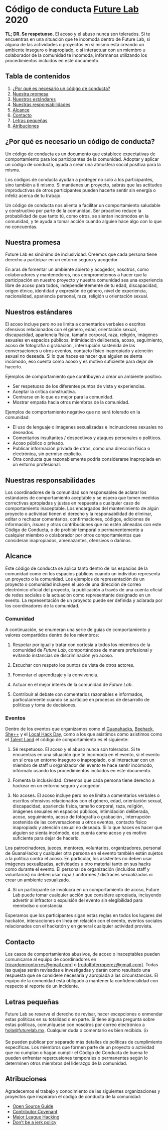 # Código de conducta [Future Lab](https://futurelab.mx/) 2020

**TL; DR. Se respetuoso.** El acoso y el abuso nunca son tolerados. Si te encuentras en una situación que te incomoda dentro de Future Lab, si alguna de las actividades o proyectos en sí mismo está creando un ambiente inseguro o inapropiado, o si interactuar con un miembro u colaborador de la comunidad te incomoda, infórmanos utilizando los procedimientos incluidos en este documento.

## Tabla de contenidos

1. [¿Por qué es necesario un código de conducta?](#¿por-qué-es-necesario-un-código-de-conducta?)
2. [Nuestra promesa](#nuestra-promesa)
3. [Nuestros estándares](#nuestros-estándares)
4. [Nuestras responsabilidades](#nuestras-responsabilidades)
5. [Alcance](#alcance)
6. [Contacto](#contacto)
7. [Letras pequeñas](#letras-pequeñas)
8. [Atribuciones](#atribuciones)

## ¿Por qué es necesario un código de conducta?

Un código de conducta es un documento que establece expectativas de comportamiento para los participantes de la comunidad. Adoptar y aplicar un código de conducta, ayuda a crear una atmosfera social positiva para la misma.

Los códigos de conducta ayudan a proteger no solo a los participantes, sino también a ti mismo. Si mantienes un proyecto, sabrás que las actitudes improductivas de otros participantes pueden hacerte sentir sin energía o infeliz acerca de tu trabajo.

Un código de conducta nos alienta a facilitar un comportamiento saludable y constructivo por parte de la comunidad. Ser proactivo reduce la probabilidad de que tanto tú, como otros, se sientan incómodos en la comunidad, y te ayuda a tomar acción cuando alguien hace algo con lo que no concuerdas.

## Nuestra promesa

Future Lab es sinónimo de inclusividad. Creemos que cada persona tiene derecho a participar en un entorno seguro y acogedor.

En aras de fomentar un ambiente abierto y acogedor, nosotros, como colaboradores y mantenedores, nos comprometemos a hacer que la participación en nuestro proyecto y nuestra comunidad sea una experiencia libre de acoso para todos, independientemente de tu edad, discapacidad, origen étnico, identidad y expresión de género, nivel de experiencia, nacionalidad, apariencia personal, raza, religión u orientación sexual.

## Nuestros estándares

El acoso incluye pero no se limita a comentarios verbales o escritos ofensivos relacionados con el género, edad, orientación sexual, discapacidad, apariencia física, tamaño corporal, raza, religión, imágenes sexuales en espacios públicos, intimidación deliberada, acoso, seguimiento, acoso de fotografía o grabación , interrupción sostenida de las conversaciones u otros eventos, contacto físico inapropiado y atención sexual no deseada. Si lo que haces es hacer que alguien se sienta incómodo, eso cuenta como acoso y es motivo suficiente para dejar de hacerlo.

Ejemplos de comportamiento que contribuyen a crear un ambiente positivo:
- Ser respetuoso de los diferentes puntos de vista y experiencias.
- Aceptar la crítica constructiva.
- Centrarse en lo que es mejor para la comunidad.
- Mostrar empatía hacia otros miembros de la comunidad.

Ejemplos de comportamiento negativo que no será tolerado en la comunidad:
- El uso de lenguaje o imágenes sexualizadas e incinuaciones sexuales no deseados.
- Comentarios insultantes / despectivos y ataques personales o políticos.
- Acoso público o privado.
- Publicar información privada de otros, como una dirección física o electrónica, sin permiso explícito.
- Otra conducta que razonablemente podría considerarse inapropiada en un entorno profesional.

## Nuestras responsabilidades

Los coordinadores de la comunidad son responsables de aclarar los estándares de comportamiento aceptable y se espera que tomen medidas correctivas apropiadas y justas en respuesta a cualquier caso de comportamiento inaceptable.
Los encargados del mantenimiento de algún proyecto o actividad tienen el derecho y la responsabilidad de eliminar, editar o rechazar comentarios, confirmaciones, códigos, ediciones de información, _issues_ y otras contribuciones que no estén alineadas con este Código de Conducta, o de prohibir temporal o permanentemente a cualquier miembro o colaborador por otros comportamientos que consideran inapropiados, amenazantes, ofensivos o dañinos.

## Alcance

Este código de conducta se aplica tanto dentro de los espacios de la comunidad como en los espacios públicos cuando un individuo representa un proyecto o la comunidad. Los ejemplos de representación de un proyecto o comunidad incluyen el uso de una dirección de correo electrónico oficial del proyecto, la publicación a través de una cuenta oficial de redes sociales o la actuación como representante designado en un evento. La representación de un proyecto puede ser definida y aclarada por los coordinadores de la comunidad.

### Comunidad

A continuación, se enumeran una serie de guías de comportamiento y valores compartidos dentro de los miembros:

1. Respetar por igual y tratar con cortesía a todos los miembros de la comunidad de _Future Lab_, comportándose de manera profesional y evitando instancias de discriminación y/o acoso.

2. Escuchar con respeto los puntos de vista de otros actores.

3. Fomentar el aprendizaje y la convivencia.

4. Actuar en el mejor interés de la comunidad de _Future Lab_.

5. Contribuir al debate con comentarios razonables e informados, particularmente cuando se participe en procesos de desarrollo de políticas y toma de decisiones.

### Eventos

Dentro de los eventos que organizamos como el [Guanahacks](https://guanahacks.com/), [Beehack](#), [She++](https://futurelab.mx/sheplusplus/) y el [Local Hack Day](https://localhackday.mlh.io/), como a los que asistimos como asistimos como el [Talent Land](https://www.talent-land.mx/) el código de comportamiento es el siguiente:

1. Sé respetuoso. El acoso y el abuso nunca son tolerados. Si te encuentras en una situación que te incomoda en el evento, si el evento en sí crea un entorno inseguro o inapropiado, o si interactuar con un miembro de staff u organizador del evento te hace sentir incómodo, infórmalo usando los procedimientos incluidos en este documento.

2. Fomenta la inclusividad. Creemos que cada persona tiene derecho a hackear en un entorno seguro y acogedor.

3. No acoses. El acoso incluye pero no se limita a comentarios verbales o escritos ofensivos relacionados con el género, edad, orientación sexual, discapacidad, apariencia física, tamaño corporal, raza, religión, imágenes sexuales en espacios públicos, intimidación deliberada, acoso, seguimiento, acoso de fotografía o grabación , interrupción sostenida de las conversaciones u otros eventos, contacto físico inapropiado y atención sexual no deseada. Si lo que haces es hacer que alguien se sienta incómodo, eso cuenta como acoso y es motivo suficiente para dejar de hacerlo.

Los patrocinadores, jueces, mentores, voluntarios, organizadores, personal de GuanaHacks y cualquier otra persona en el evento también están sujetos a la política contra el acoso. En particular, los asistentes no deben usar imágenes sexualizadas, actividades u otro material tanto en sus hacks como durante el evento. El personal de organización (incluidos staff y voluntarios) no deben usar ropa / uniformes / disfraces sexualizados ni crear un ambiente sexualizado.

4. Si un participante se involucra en un comportamiento de acoso, Future Lab puede tomar cualquier acción que considere apropiada, incluyendo advertir al infractor o expulsión del evento sin elegibilidad para reembolso o constancia.

Esperamos que los participantes sigan estas reglas en todos los lugares del hackatón, interacciones en línea en relación con el evento, eventos sociales relacionados con el hackatón y en general cualquier actividad provista.

## Contacto

Los casos de comportamientos abusivos, de acoso o inaceptables pueden comunicarse al equipo de coordinadores en [ricardomirontorres@gmail.com] o [rodolfoferroperez@gmail.com]. Todas las quejas serán revisadas e investigadas y darán como resultado una respuesta que se considere necesaria y apropiada a las circunstancias. El equipo de la comunidad está obligado a mantener la confidencialidad con respecto al reporte de un incidente.

## Letras pequeñas

Future Lab se reserva el derecho de revisar, hacer excepciones o enmendar estas políticas en su totalidad o en parte. Si tiene alguna pregunta sobre estas políticas, comuníquese con nosotros por correo electrónico a hola@futurelab.mx. Cualquier duda o comentario es bien recibida. :thumbsup:

Se pueden publicar por separado más detalles de políticas de cumplimiento específicas. Los miembros que formen parte de un proyecto o actividad que no cumplan o hagan cumplir el Código de Conducta de buena fe pueden enfrentar repercusiones temporales o permanentes según lo determinen otros miembros del liderazgo de la comunidad.


## Atribuciones

Agradecemos el trabajo y conocimiento de las siguientes organizaciones y proyectos que inspiraron el código de conducta de la comunidad:

- [Open Source Guide](https://github.com/github/opensource.guide/blob/master/CODE_OF_CONDUCT.md)
- [Contributor Covenant](https://www.contributor-covenant.org/)
- [Major League Hacking](https://static.mlh.io/docs/mlh-code-of-conduct.pdf)
- [Don’t be a jerk policy](https://meta.wikimedia.org/wiki/Don%27t_be_a_jerk)
